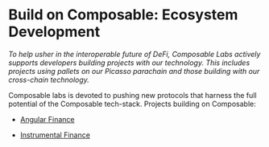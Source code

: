 # Build on Composable: Ecosystem Development

*To help usher in the interoperable future of DeFi, 
Composable Labs actively supports developers building projects with our technology. 
This includes projects using pallets on our Picasso parachain and those building with our cross-chain technology.*

Composable labs is devoted to pushing new protocols that harness the full potential of the Composable tech-stack.
Projects building on Composable:

- [Angular Finance](https://www.angular.finance/)

- [Instrumental Finance](https://www.instrumental.finance/)

